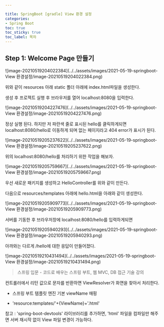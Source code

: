 ```yaml
---

title: SpringBoot [gradle] View 환경 설정
categories:
- Spring Boot
toc: true
toc_sticky: true
toc_label: 목차
---
```






## Step 1:  Welcome Page 만들기

![image-20210519204022384](../../assets/images/2021-05-19-springboot-View 환경설정/image-20210519204022384.png)

위와 같이 resources 아래 static 폴더 아래에 index.html파일을 생성한다.

생성 후 프로젝트 실행 후 브라우저를 열어 localhost:8080을 입력한다.

![image-20210519204227476](../../assets/images/2021-05-19-springboot-View 환경설정/image-20210519204227476.png)

정상 실행 된다. 하지만 저 파란색 줄로 표시된 hello를 클릭하게되면 localhost:8080/hello로 이동하게 되며 없는 페이지라고 404 error가 표시가 된다. 

![image-20210519205237622](../../assets/images/2021-05-19-springboot-View 환경설정/image-20210519205237622.png)

위의 localhost:8080/hello를 처리하기 위한 작업을 해보자.

![image-20210519205759667](../../assets/images/2021-05-19-springboot-View 환경설정/image-20210519205759667.png)

우선 새로운 패키지를 생성하고 HelloController를 위와 같이 만든다.



다음으로 resources/templates 아래에 hello.html을 아래와 같이 생성한다.

![image-20210519205909773](../../assets/images/2021-05-19-springboot-View 환경설정/image-20210519205909773.png)



서버를 기동한 후 브라우저창에 localhost:8080/hello를 입력하게되면

![image-20210519205940293](../../assets/images/2021-05-19-springboot-View 환경설정/image-20210519205940293.png)

아까와는 다르게 /hello에 대한 응답이 만들어졌다.

![image-20210519210431494](../../assets/images/2021-05-19-springboot-View 환경설정/image-20210519210431494.png)

> 스프링 입문 - 코드로 배우는 스프링 부트, 웹 MVC, DB 접근 기술 강의 



컨트롤러에서 리턴 값으로 문자를 반환하면 ViewResolver가 화면을 찾아서 처리한다.

* 스프링 부트 템플릿 엔진 기본 viewName 매핑

* 'resource:templates/'+{ViewName}+'.html'



참고 : 'spring-boot-devtools' 라이브러리를 추가하면, 'html' 파일을 컴파일만 해주면 서버 재시작 없이 View 파일 변경이 가능하다.